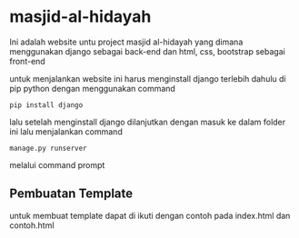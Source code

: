 # masjid-al-hidayah

Ini adalah website untu project masjid al-hidayah yang dimana menggunakan django sebagai back-end dan html, css, bootstrap sebagai front-end

untuk menjalankan website ini harus menginstall django terlebih dahulu di pip python dengan menggunakan command
```
pip install django
```

lalu setelah menginstall django dilanjutkan dengan masuk ke dalam folder ini lalu menjalankan command
```
manage.py runserver
```
melalui command prompt

## Pembuatan Template
untuk membuat template dapat di ikuti dengan contoh pada index.html dan contoh.html
